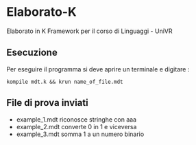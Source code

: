 # Elaborato-K
Elaborato in K Framework per il corso di Linguaggi - UniVR

## Esecuzione
Per eseguire il programma si deve aprire un terminale e digitare :
```
kompile mdt.k && krun name_of_file.mdt
```
        
        

## File di prova inviati

* example_1.mdt riconosce stringhe con aaa 
* example_2.mdt converte 0 in 1 e viceversa
* example_3.mdt somma 1 a un numero binario
